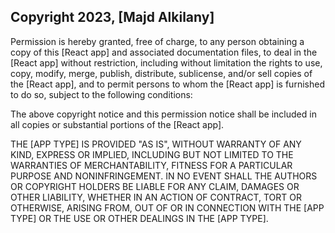 ## Copyright 2023, [Majd Alkilany]

Permission is hereby granted, free of charge, to any person obtaining a copy of this [React app] and associated documentation files, to deal in the [React app] without restriction, including without limitation the rights to use, copy, modify, merge, publish, distribute, sublicense, and/or sell copies of the [React app], and to permit persons to whom the [React app] is furnished to do so, subject to the following conditions:

The above copyright notice and this permission notice shall be included in all copies or substantial portions of the [React app].

THE [APP TYPE] IS PROVIDED "AS IS", WITHOUT WARRANTY OF ANY KIND, EXPRESS OR IMPLIED, INCLUDING BUT NOT LIMITED TO THE WARRANTIES OF MERCHANTABILITY, FITNESS FOR A PARTICULAR PURPOSE AND NONINFRINGEMENT. IN NO EVENT SHALL THE AUTHORS OR COPYRIGHT HOLDERS BE LIABLE FOR ANY CLAIM, DAMAGES OR OTHER LIABILITY, WHETHER IN AN ACTION OF CONTRACT, TORT OR OTHERWISE, ARISING FROM, OUT OF OR IN CONNECTION WITH THE [APP TYPE] OR THE USE OR OTHER DEALINGS IN THE [APP TYPE].
